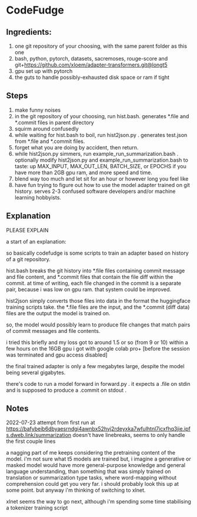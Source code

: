 # CodeFudge

## Ingredients:

1. one git repository of your choosing, with the same parent folder as this one
2. bash, python, pytorch, datasets, sacremoses, rouge-score and git+https://github.com/xloem/adapter-transformers.git@longt5
3. gpu set up with pytorch
4. the guts to handle possibly-exhausted disk space or ram if tight

## Steps

1. make funny noises
2. in the git repository of your choosing, run hist.bash. generates *.file and *.commit files in parent directory
3. squirm around confusedly
4. while waiting for hist.bash to boil, run hist2json.py . generates test.json from *.file and *.commit files.
5. forget what you are doing by accident, then return.
6. while hist2json.py simmers, run example_run_summarization.bash . optionally modify hist2json.py and example_run_summarization.bash to taste: up MAX_INPUT, MAX_OUT_LEN, BATCH_SIZE, or EPOCHS if you have more than 2GB gpu ram, and more speed and time.
7. blend way too much and let sit for an hour or however long you feel like
8. have fun trying to figure out how to use the model adapter trained on git history. serves 2-3 confused software developers and/or machine learning hobbyists.

## Explanation

PLEASE EXPLAIN

a start of an explanation:

so basically codefudge is some scripts to train an adapter based on
history of a git repository.

hist.bash breaks the git history into *.file files containing commit
message and file content, and *.commit files that contain the file
diff within the commit.    at time of writing, each file changed in
the commit is a separate pair, because i was low on gpu ram. that
system could be improved.

hist2json simply converts those files into data in the format the
huggingface training scripts take. the *.file files are the input, and
the *.commit (diff data) files are the output the model is trained on.

so, the model would possibly learn to produce file changes that match
pairs of commit messages and file contents.

i tried this briefly and my loss got to around 1.5 or so (from 9 or
10) within a few hours on the 16GB gpu i got with google colab pro+
[before the session was terminated and gpu access disabled]

the final trained adapter is only a few megabytes large, despite the
model being several gigabytes.

there's code to run a model forward in forward.py . it expects
a .file on stdin and is supposed to produce a .commit on stdout .

## Notes 

2022-07-23
attempt from first run at https://bafybeib6dbyaesrndgi4awnbx52hvj2rdeyxka7wfulhtnl7icxfhq3jie.ipfs.dweb.link/summarization
doesn't have linebreaks, seems to only handle the first couple lines

a nagging part of me keeps considering the pretraining content of the
model. i'm not sure what t5 models are trained but, i imagine a
generative or masked model would have more general-purpose knowledge
and general language understanding, than something that was simply
trained on translation or summarization type tasks, where word-mapping
without comprehension could get you very far. i should probably look
this up at some point. but anyway i'm thinking of switching to xlnet.

xlnet seems the way to go next, although i'm spending some time stabilising a tokenizer training script
